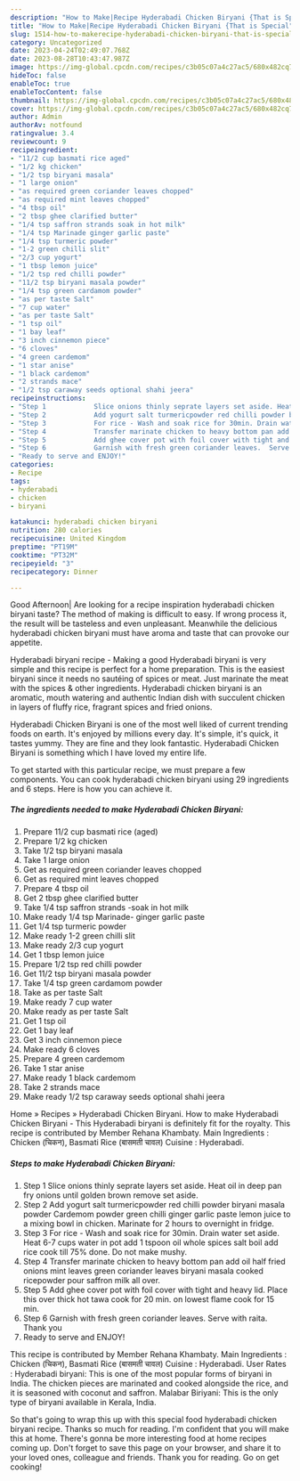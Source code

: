 ```yaml
---
description: "How to Make|Recipe Hyderabadi Chicken Biryani {That is Special"
title: "How to Make|Recipe Hyderabadi Chicken Biryani {That is Special"
slug: 1514-how-to-makerecipe-hyderabadi-chicken-biryani-that-is-special
category: Uncategorized
date: 2023-04-24T02:49:07.768Z
date: 2023-08-28T10:43:47.987Z
image: https://img-global.cpcdn.com/recipes/c3b05c07a4c27ac5/680x482cq70/hyderabadi-chicken-biryani-recipe-main-photo.jpg
hideToc: false
enableToc: true
enableTocContent: false
thumbnail: https://img-global.cpcdn.com/recipes/c3b05c07a4c27ac5/680x482cq70/hyderabadi-chicken-biryani-recipe-main-photo.jpg
cover: https://img-global.cpcdn.com/recipes/c3b05c07a4c27ac5/680x482cq70/hyderabadi-chicken-biryani-recipe-main-photo.jpg
author: Admin
authorAv: notfound
ratingvalue: 3.4
reviewcount: 9
recipeingredient:
- "11/2 cup basmati rice aged"
- "1/2 kg chicken"
- "1/2 tsp biryani masala"
- "1 large onion"
- "as required green coriander leaves chopped"
- "as required mint leaves chopped"
- "4 tbsp oil"
- "2 tbsp ghee clarified butter"
- "1/4 tsp saffron strands soak in hot milk"
- "1/4 tsp Marinade ginger garlic paste"
- "1/4 tsp turmeric powder"
- "1-2 green chilli slit"
- "2/3 cup yogurt"
- "1 tbsp lemon juice"
- "1/2 tsp red chilli powder"
- "11/2 tsp biryani masala powder"
- "1/4 tsp green cardamom powder"
- "as per taste Salt"
- "7 cup water"
- "as per taste Salt"
- "1 tsp oil"
- "1 bay leaf"
- "3 inch cinnemon piece"
- "6 cloves"
- "4 green cardemom"
- "1 star anise"
- "1 black cardemom"
- "2 strands mace"
- "1/2 tsp caraway seeds optional shahi jeera"
recipeinstructions:
- "Step 1            Slice onions thinly seprate layers set aside. Heat oil in deep pan fry onions until golden brown remove set aside."
- "Step 2            Add yogurt salt turmericpowder red chilli powder biryani masala powder Cardemom powder green chilli ginger garlic paste lemon juice to a mixing bowl in chicken. Marinate for 2 hours to overnight in fridge."
- "Step 3            For rice - Wash and soak rice for 30min. Drain water set aside. Heat 6-7 cups water in pot add 1 tspoon oil whole spices salt boil add rice cook till 75% done. Do not make mushy."
- "Step 4            Transfer marinate chicken to heavy bottom pan add oil half fried onions mint leaves green coriander leaves biryani masala cooked ricepowder pour saffron milk all over."
- "Step 5            Add ghee cover pot with foil cover with tight and heavy lid. Place this over thick hot tawa cook for 20 min. on lowest flame cook for 15 min."
- "Step 6            Garnish with fresh green coriander leaves.  Serve with raita.  Thank you"
- "Ready to serve and ENJOY!"
categories:
- Recipe
tags:
- hyderabadi
- chicken
- biryani

katakunci: hyderabadi chicken biryani 
nutrition: 280 calories
recipecuisine: United Kingdom
preptime: "PT19M"
cooktime: "PT32M"
recipeyield: "3"
recipecategory: Dinner

---
```



Good Afternoon| Are looking for a recipe inspiration hyderabadi chicken biryani taste? The method of making is difficult to easy. If wrong process it, the result will be tasteless and even unpleasant. Meanwhile the delicious hyderabadi chicken biryani must have aroma and taste that can provoke our appetite.





Hyderabadi biryani recipe - Making a good Hyderabadi biryani is very simple and this recipe is perfect for a home preparation. This is the easiest biryani since it needs no sautéing of spices or meat. Just marinate the meat with the spices &amp; other ingredients. Hyderabadi chicken biryani is an aromatic, mouth watering and authentic Indian dish with succulent chicken in layers of fluffy rice, fragrant spices and fried onions.

Hyderabadi Chicken Biryani is one of the most well liked of current trending foods on earth. It's enjoyed by millions every day. It's simple, it's quick, it tastes yummy. They are fine and they look fantastic. Hyderabadi Chicken Biryani is something which I have loved my entire life.


To get started with this particular recipe, we must prepare a few components. You can cook hyderabadi chicken biryani using 29 ingredients and 6 steps. Here is how you can achieve it.

<!--inarticleads1-->

##### The ingredients needed to make Hyderabadi Chicken Biryani:

1. Prepare 11/2 cup basmati rice (aged)
1. Prepare 1/2 kg chicken
1. Take 1/2 tsp biryani masala
1. Take 1 large onion
1. Get as required green coriander leaves chopped
1. Get as required mint leaves chopped
1. Prepare 4 tbsp oil
1. Get 2 tbsp ghee clarified butter
1. Take 1/4 tsp saffron strands -soak in hot milk
1. Make ready 1/4 tsp Marinade- ginger garlic paste
1. Get 1/4 tsp turmeric powder
1. Make ready 1-2 green chilli slit
1. Make ready 2/3 cup yogurt
1. Get 1 tbsp lemon juice
1. Prepare 1/2 tsp red chilli powder
1. Get 11/2 tsp biryani masala powder
1. Take 1/4 tsp green cardamom powder
1. Take as per taste Salt
1. Make ready 7 cup water
1. Make ready as per taste Salt
1. Get 1 tsp oil
1. Get 1 bay leaf
1. Get 3 inch cinnemon piece
1. Make ready 6 cloves
1. Prepare 4 green cardemom
1. Take 1 star anise
1. Make ready 1 black cardemom
1. Take 2 strands mace
1. Make ready 1/2 tsp caraway seeds optional shahi jeera


Home » Recipes » Hyderabadi Chicken Biryani. How to make Hyderabadi Chicken Biryani - This Hyderabadi biryani is definitely fit for the royalty. This recipe is contributed by Member Rehana Khambaty. Main Ingredients : Chicken (चिकन), Basmati Rice (बासमती चावल) Cuisine : Hyderabadi. 

<!--inarticleads2-->

##### Steps to make Hyderabadi Chicken Biryani:

1. Step 1            Slice onions thinly seprate layers set aside. Heat oil in deep pan fry onions until golden brown remove set aside.
1. Step 2            Add yogurt salt turmericpowder red chilli powder biryani masala powder Cardemom powder green chilli ginger garlic paste lemon juice to a mixing bowl in chicken. Marinate for 2 hours to overnight in fridge.
1. Step 3            For rice - Wash and soak rice for 30min. Drain water set aside. Heat 6-7 cups water in pot add 1 tspoon oil whole spices salt boil add rice cook till 75% done. Do not make mushy.
1. Step 4            Transfer marinate chicken to heavy bottom pan add oil half fried onions mint leaves green coriander leaves biryani masala cooked ricepowder pour saffron milk all over.
1. Step 5            Add ghee cover pot with foil cover with tight and heavy lid. Place this over thick hot tawa cook for 20 min. on lowest flame cook for 15 min.
1. Step 6            Garnish with fresh green coriander leaves.  Serve with raita.  Thank you
1. Ready to serve and ENJOY!

This recipe is contributed by Member Rehana Khambaty. Main Ingredients : Chicken (चिकन), Basmati Rice (बासमती चावल) Cuisine : Hyderabadi. User Rates : Hyderabadi biryani: This is one of the most popular forms of biryani in India. The chicken pieces are marinated and cooked alongside the rice, and it is seasoned with coconut and saffron. Malabar Biriyani: This is the only type of biryani available in Kerala, India. 

So that's going to wrap this up with this special food hyderabadi chicken biryani recipe. Thanks so much for reading. I'm confident that you will make this at home. There's gonna be more interesting food at home recipes coming up. Don't forget to save this page on your browser, and share it to your loved ones, colleague and friends. Thank you for reading. Go on get cooking!
